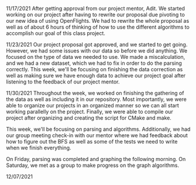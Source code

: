 11/17/2021
After getting approval from our project mentor, Adit. We started working on our project after having to rewrite our proposal due pivoting to our new idea of using OpenFlights. We had to rewrite the whole proposal as well as of about 6 hours of thinking of how to use the different algorithms to accomplish our goal of this class project. 


11/23/2021
Our project proposal got approved, and we started to get going. However, we had some issues with our data so before we did anything. We focused on the type of data we needed to use. We made a miscalculation, and we had a new dataset, which we had to fix in order to do the parsing correctly. This week, we'll be focusing on finishing the data correction as well as making sure we have enough data to achieve our project goal after listening to the feedback of our project mentor.


11/30/2021
Throughout the week, we worked on finishing the gathering of the data as well as including it in our repository. Most importantly, we were able to organize our projects in an organized manner so we can all start working parallelly on the project. Finally, we were able to compile our project after organizing and creating the script for CMake and make. 

This week, we'll be focusing on parsing and algorithms. Additionally, we had our group meeting check-in with our mentor where we had feedback about how to figure out the BFS as well as some of the tests we need to write when we finish everything. 

On Friday, parsing was completed and graphing the following morning. On Saturday, we met as a group to make progress on the graph algorithms.


12/07/2021
